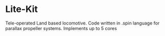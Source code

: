 # Lite-Kit
Tele-operated Land based locomotive. Code written in .spin language for parallax propeller systems. Implements up to 5 cores
